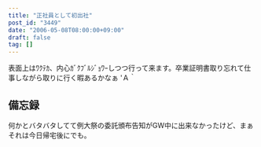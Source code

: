 ```yaml
---
title: "正社員として初出社"
post_id: "3449"
date: "2006-05-08T08:00:00+09:00"
draft: false
tag: []
---
```



表面上はﾜｸﾃｶ、内心ｶﾞｸﾌﾞﾙｼﾞｮﾜｰしつつ行って来ます。卒業証明書取り忘れて仕事しながら取りに行く暇あるかなぁ 'Ａ｀
## 備忘録
何かとバタバタしてて例大祭の委託頒布告知がGW中に出来なかったけど、まぁそれは今日帰宅後にでも。
